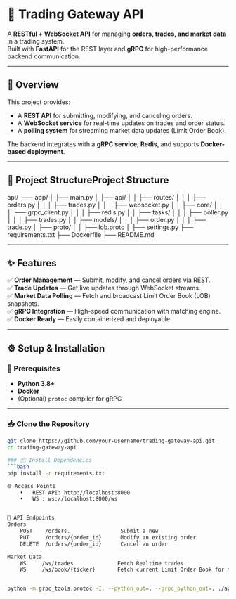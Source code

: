 # 🚀 Trading Gateway API

A **RESTful + WebSocket API** for managing **orders, trades, and market data** in a trading system.  
Built with **FastAPI** for the REST layer and **gRPC** for high-performance backend communication.

---

## 🧭 Overview

This project provides:
- A **REST API** for submitting, modifying, and canceling orders.
- A **WebSocket service** for real-time updates on trades and order status.
- A **polling system** for streaming market data updates (Limit Order Book).

The backend integrates with a **gRPC service**, **Redis**, and supports **Docker-based deployment**.

---

## 📁 Project StructureProject Structure
api/
├── app/
│   ├── main.py
│   ├── api/
│   │   ├── routes/
│   │   │   ├── orders.py
│   │   │   ├── trades.py
│   │   │   ├── websocket.py
│   │   ├── core/
│   │   │   ├── grpc_client.py
│   │   │   ├── redis.py
│   │   ├── tasks/
│   │   │   ├── poller.py
│   │   │   ├── trades.py
│   │   ├── models/
│   │   │   ├── order.py
│   │   │   ├── trade.py
│   ├── proto/
│   │   ├── lob.proto
│   ├── settings.py
├── requirements.txt
├── Dockerfile
├── README.md

---

## ✨ Features

✅ **Order Management** — Submit, modify, and cancel orders via REST.  
✅ **Trade Updates** — Get live updates through WebSocket streams.  
✅ **Market Data Polling** — Fetch and broadcast Limit Order Book (LOB) snapshots.  
✅ **gRPC Integration** — High-speed communication with matching engine.  
✅ **Docker Ready** — Easily containerized and deployable.

---

## ⚙️ Setup & Installation

### 🔧 Prerequisites
- **Python 3.8+**
- **Docker**
- (Optional) `protoc` compiler for gRPC

---

### 📥 Clone the Repository
```bash
git clone https://github.com/your-username/trading-gateway-api.git
cd trading-gateway-api

### 📦 Install Dependencies
```bash
pip install -r requirements.txt

🌐 Access Points
	•	REST API: http://localhost:8000
    •	WS : ws://localhost:8000/ws


🔌 API Endpoints
Orders
    POST    /orders.                Submit a new 
    PUT     /orders/{order_id}      Modify an existing order
    DELETE  /orders/{order_id}      Cancel an order

Market Data
    WS     /ws/trades              Fetch Realtime trades
    WS     /ws/book/{ticker}       Fetch current Limit Order Book for the ticker


python -m grpc_tools.protoc -I. --python_out=. --grpc_python_out=. ./app/proto/lob.proto